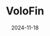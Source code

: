 ---  
layout: startup_page  
title: "VoloFin"  
id: "volofincorp.com"  
permalink: "/volofinvolofincorp.com11182024/"  
website: "https://www.volofincorp.com/"  
funding_round: "Debt"  
funding_amount: "$50M"  
investors: "A top-five US-based global bank (unnamed)"  
about: "VoloFin is a supply chain financing startup that provides trade finance to Indian exporters without requiring collateral. It aims to bridge the trade finance gap for underserved SMEs, focusing on facilitating disbursals and supporting economic growth."  
markets: "Fintech, Supply Chain Finance"  
hq: "Singapore, Singapore"  
founded_year: "2020"  
linkedin: "https://www.linkedin.com/company/volofin"  
twitter: "https://twitter.com/VoloFinOfficial"  
instagram: ""  
facebook: "https://www.facebook.com/VoloFinOfficial"  
crunchbase: "https://www.crunchbase.com/organization/volofin"  
pitchbook: "https://pitchbook.com/profiles/company/463149-91"  

date_display: "18-Nov-2024"  
date: "2024-11-18"

# SEO Optimization  
meta_title: "VoloFin - Debt Funding ($50M)"  
meta_description: "VoloFin, VoloFin is a supply chain financing startup that provides trade finance to Indian exporters without requiring collateral. It aims to bridge the trade ..."  
meta_keywords: "VoloFin, Fintech, Supply Chain Finance, Debt funding"  
canonical_url: "https://startup.projectstartups.com/volofinvolofincorp.com11182024/"  
---